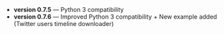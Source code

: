 * **version 0.7.5** &mdash; Python 3 compatibility
* **version 0.7.6** &mdash; Improved Python 3 compatibility + New example added (Twitter users timeline downloader)
